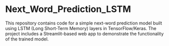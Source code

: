 # Next_Word_Prediction_LSTM
 This repository contains code for a simple next-word prediction model built using LSTM (Long Short-Term Memory) layers in TensorFlow/Keras. The project includes a Streamlit-based web app to demonstrate the functionality of the trained model. 
